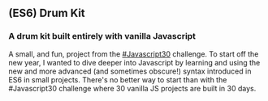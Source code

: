 ## (ES6) Drum Kit 
### A drum kit built entirely with vanilla Javascript

A small, and fun, project from the [#Javascript30](https://javascript30.com/) challenge. To start off the new year, I wanted to dive deeper into Javascript by learning and using the new and more advanced (and sometimes obscure!) syntax introduced in ES6 in small projects. There's no better way to start than with the \#Javascript30 challenge where 30 vanilla JS projects are built in 30 days.
